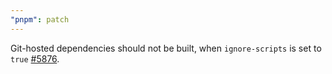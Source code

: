 ```yaml
---
"pnpm": patch
---
```


Git-hosted dependencies should not be built, when `ignore-scripts` is set to `true` [#5876](https://github.com/pnpm/pnpm/issues/5876).
